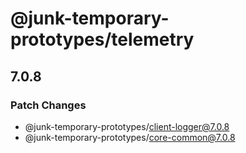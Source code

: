 # @junk-temporary-prototypes/telemetry

## 7.0.8

### Patch Changes

- @junk-temporary-prototypes/client-logger@7.0.8
- @junk-temporary-prototypes/core-common@7.0.8
